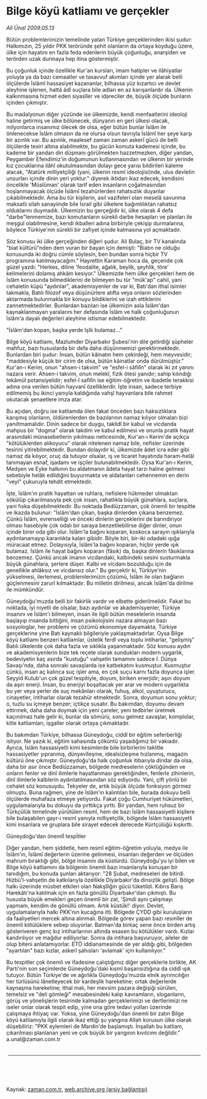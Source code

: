 # Bilge köyü katliamı ve gerçekler

*Ali Ünal 2009.05.13*

<td class="columnist-detail">
<p>Bütün problemlerimizin temelinde yatan Türkiye gerçeklerinden ikisi şudur: Halkımızın, 25 yıldır PKK teröründe şehit olanların da ortaya koyduğu üzere, ülke için hayatını en fazla feda edenlerin büyük çoğunluğu, anarşiden ve terörden uzak durmaya hep itina göstermiştir.</p>
<p>
<div id="haberMetinDiv">
<p> Bu çoğunluk içinde özellikle Kur'an kursları, imam hatipler ve ilâhiyatlar yoluyla ya da bazı cemaatler ve tasavvuf akımları içinde yer alarak belli ölçülerde İslâmî hassasiyet kazananlar, bilhassa yüz kızartıcı ve devlet aleyhine işlenen, hattâ âdî suçlara bile adları en az karışanlardır da. Ülkenin kalkınmasına hizmet eden siyasîler ve idareciler de, büyük ölçüde bunların içinden çıkmıştır. 
<p>Bu madalyonun diğer yüzünde ise ülkemizde, kendi menfaatlerini ideoloji haline getirmiş ve ülke bölünecek, dünyanın en geri ülkesi olacak, milyonlarca insanımız ölecek de olsa, eğer bütün bunlar İslâm ile önlenecekse İslâm olmasın da ne olursa olsun tavrıyla İslâmî her şeye karşı bir azınlık var. Bu azınlık, maalesef zaman zaman askerî gücü de belli ölçülerde tesiri altına alabilmekte, bu gücün komuta kademesi içinde, bu kademe bir yandan din düşmanı görülmekten hazzetmezken, diğer yandan, Peygamber Efendimiz'in doğumunun kutlanmasından ve ülkenin bir yerinde kız çocuklarına ilâhî okutulmasından dolayı gece yarısı bildirileri kaleme alacak, "Atatürk milliyetçiliği (yani, ülkenin resmî ideolojisi)nde, ulus devletin unsurları içinde dinin yeri yoktur." diyerek iktidarı ikaz edecek, kendisini öncelikle 'Müslüman' olarak tarif eden insanların çoğalmasından hoşlanmayacak ölçüde İslâmî tezahürlerden rahatsızlık duyanlar çıkabilmektedir. Ama bu tür kişilerin, asıl vazifeleri olan meselâ savunma maksatlı silah sanayiinde bile İsrail gibi ülkelere bağımlılıktan rahatsız olduklarını duymadık. Ülkemizin bu gerçeğidir ki, ülke olarak 4 defa "darbe"lenmemize, bazı komutanların sürekli darbe hesapları ve planları ile meşgul olabilmesine, kendi ikballeri adına birbiriyle çekişip durmalarına, böylece Türkiye'nin sürekli bir zafiyet içinde kalmasına yol açmaktadır.
<p>Söz konusu iki ülke gerçeğinden diğeri şudur. Ali Bulaç, bir TV kanalında "biat kültürü"nden dem vuran bir bayan için demişti: "Biatın ne olduğu konusunda iki doğru cümle söylesin, ben bundan sonra hiçbir TV programına katılmayacağım." Hayrettin Karaman hoca da, geçende çok güzel yazdı: "Herkes, diline 'feodalite, ağalık, beylik, şeyhlik, töre' kelimelerini dolamış ahkâm kesiyor." Ülkemizde hem ülke gerçekleri hem de İslâm konusunda bilmediklerini de bilmeyen bu tür "mük'ap" cahil, yani cehaletin küpü "aydınlar", akademisyenler de var ki, Batı'dan ithal isimler takmakla, Batılı filozof veya düşünürlere atıfta veya onların sözlerinden aktarmada bulunmakla bir konuyu bildiklerini ve izah ettiklerini zannetmektedirler. Bunlardan bazıları ise ülkemizin asla İslâm'dan kaynaklanmayan yaralarını her defasında İslâm ve halk çoğunluğunun İslâm'a dayalı değerleri aleyhine istismar edebilmektedir.
<p>"İslâm'dan kopan, başka yerde IşIk bulamaz..."
<p>Bilge köyü katliamı, Mazlumder Diyarbakır Şubesi'nin dile getirdiği şüpheler mahfuz, bazı hususlarda bir defa daha düşünmemizi gerektirmektedir. Bunlardan biri şudur: İnsan, bütün kâinatın hem çekirdeği, hem meyvesidir; "maddesiyle küçük bir cirim de olsa, bütün kâinatlar onda dürülmüştür." Kur'an-ı Kerim, onun "ahsen-i takvim" ve "esfel-i sâfilîn" olarak iki zıt yanını nazara verir. Ahsen-i takvim, onun melekî, fizik ötesi yanıdır; sahip kılındığı tekâmül potansiyelidir; esfel-î safilîn ise eğitim-öğretim ve ibadetle terakkisi adına ona verilen bütün hayvanî özelliklerdir. İşte insan, sadece terbiye edilmemiş bu ikinci yanıyla kaldığında vahşî hayvanlara bile rahmet okutacak şenaetlere imza atar.
<p>Bu açıdan, doğru ise katliamda ölen fakat önceden bazı haksızlıklara karışmış olanların, öldürenlerden de bazılarının namaz kılıyor olmaları bizi yanıltmamalıdır. Dinin sadece bir duygu, taklidî bir kabul ve vicdanda mahpus bir "dogma" olarak takdim ve kabul edilmesi ve onunla pratik hayat arasındaki münasebetlerin yıkılması neticesinde, Kur'an-ı Kerim'de açıkça "kötülüklerden alıkoyucu" olarak nitelenen namaz bile, nefisler üzerinde tesirini yitirebilmektedir. Bundan dolayıdır ki, ülkemizde âdet icra eder gibi namaz da kılıyor, oruç da tutuyor olsalar, iş ve ticaret hayatında haram-helâl tanımayan esnaf, işadamı ve işçiler bulunabilmektedir. Oysa Kur'an-ı Kerim, Medyen ve Eyke halkının bu aldatmanın âdeta hayat tarzı haline gelmesi sebebiyle helâk edildiğini buyurmakta ve aldatanları cehennemin en derin "veyl" çukuruyla tehdit etmektedir. 
<p>İşte, İslâm'ın pratik hayattan ve ruhlara, nefislere hükmeder olmaktan sökülüp çıkarılmasıyla pek çok insan, rahatlıkla büyük günahlara, suçlara, yani fıska düşebilmektedir. Bu noktada Bediüzzaman, çok önemli bir tespitte ve ikazda bulunur: "İslâm'dan çıkan, başka dinlerden çıkana benzemez. Çünkü İslâm, evrenselliği ve önceki dinlerin gerçeklerini de barındırıyor olması hasebiyle çok odalı bir saraya benzetilebilirse diğer dinler, onun içinde birer oda gibi olur. İslâm'la bağını koparan, koskoca sarayın ışıklarıyla aydınlanamayıp karanlıkta kalan gibidir. Böyle biri, bir-iki odadaki ışığa müracaat etmez. Dolayısıyla, İslâm'la bağını koparan, hiçbir yerde ışık bulamaz. İslâm ile hayat bağını koparan (fâsık) da, başka dinlerin fâsıklarına benzemez. Çünkü ancak imanın vicdandaki, kalbindeki sesini susturmakla büyük günahlara, şerlere düşer. Kalbi ve vicdanı bozulduğu için de genellikle ahlâksız ve vicdansız olur." Bu gerçektir ki, Türkiye'nin yükselmesi, ilerlemesi, problemlerimizin çözümü, İslâm ile olan bağların güçlenmesini zarurî kılmaktadır. Bu milletin dirilmesi, ancak İslâm'da dirilme ile mümkündür.
<p>Güneydoğu'muzda belli bir fakirlik vardır ve elbette giderilmelidir. Fakat bu noktada, iyi niyetli de olsalar, bazı aydınlar ve akademisyenler, Türkiye insanını ve İslâm'ı bilmeyen, insan ile ilgili bütün meselelerin insanda başlayıp insanda bittiğini, insan psikolojisini nazara almayan bazı sosyologlar, her problemi ve çözümü ekonomiye dayamakta, Türkiye gerçeklerine yine Batı kaynaklı bilgileriyle yaklaşmaktadırlar. Oysa Bilge köyü katliamı benzeri katliamlar, üstelik ferdî veya toplu intiharlar, "gelişmiş" Batılı ülkelerde çok daha fazla ve sıklıkla yaşanmaktadır. Söz konusu aydın ve akademisyenlerin bize tek reçete olarak sundukları modern uygarlık, bedeviyetin kaç asırda "kustuğu" vahşetin tamamını sadece I. Dünya Savaşı'nda, daha sonraki savaşlarda ise katbekatını kusmuştur. Kusmuştur çünkü, insan aç kalınca suç işler ama, en çok suçu karnı fazla doyunca işler. Seyyid Kutub'un çok güzel tespitiyle, doyum, biriken enerjidir; aşırı doyum da aşırı enerji. İnsan, bu enerjiyi boşaltacak yer arar ve modern uygarlıkta bu yer veya yerler de suç mekânları olarak, fuhuş, alkol, uyuşturucu, cinayetler, intiharlar olarak tezahür etmektedir. Sonra, doyumun sonu yoktur; o, tuzlu su içmeye benzer; içtikçe susatır. Bu bakımdan, doyumu devam ettirmek, daha daha doymak için yeni çareler, yeni tedbirler üretmek kaçınılmaz hale gelir ki, bunlar da sömürü, sonu gelmez savaşlar, komplolar, kitle katliamları, işgaller olarak ortaya çıkmaktadır.
<p>Bu bakımdan Türkiye, bilhassa Güneydoğu, ciddî bir eğitim seferberliği istiyor. Ne yazık ki, eğitim sahasında çöküntü yaşadığımız bir vakıadır. Ayrıca, İslâm hassasiyetli kimi kesimlerde bile birbirlerini taklitle hassasiyetler yıpranmış, dünyevîleşme, idealsizleşme hızlanmış, magazin kültürü öne çıkmıştır. Güneydoğu'da halk çoğunluk itibarıyla dindar da olsa, daha bir asır önce Bediüzzaman, bölgede medreselerin çöktüğünden ve onların fenler ve dinî ilimlerle hayatlanması gerektiğinden, fenlerle zihinlerin, dinî ilimlerle kalblerin aydınlatılmasından söz ediyordu. Yani, çift yönlü bir cehalet söz konusuydu. Tekyeler de, artık büyük ölçüde fonksiyon görmez olmuştu. Buna rağmen, yine de İslâm'ın kalıntıları bile, burada dokuyu belli ölçülerde muhafaza etmeye yetiyordu. Fakat çoğu Cumhuriyet hükümetleri, uygulamalarıyla bu dokuyu da yırttıkça yırttı. Bir yandan, hem ruhsuz bir Türkçülük temelinde yürütülen resmî, hem de bazı İslâm hassasiyetli kişilere bile bulaşabilen gayr-ı resmî yanıyla milliyetçilik, bölgede İslâm hassasiyetli kimi insanlara ve gruplara bile sirayet edecek derecede Kürtçülüğü kışkırttı. 
<p>Güneydoğu'dan önemlİ tespİtler
<p>Diğer yandan, hem şiddetle, hem resmî eğitim-öğretim yoluyla, medya ile İslâm'ın, İslâmî değerlerin üzerine gelinmesi, insanları değerden ve ölçüden mahrum bıraktığı gibi, bölge insanını da küstürdü. Güneydoğu'yu iyi bilen ve Bilge köyü katliamını da bölgenin önemli bazı insanlarıyla konuşan bir tanıdığım, bu konuda şunları aktarıyor: "28 Şubat, medreseleri de bitirdi. Hizbü'l-vahşetin de katkılarıyla özellikle Diyarbakır'da dinsizlik gelişti. Bölge halkı üzerinde müsbet etkileri olan Nakşîliğin gücü tüketildi. Kıbrıs Barış Harekâtı'na katılmak için en fazla gönüllü Diyarbakır'dan çıkmıştı. Bu hususta büyük emekleri geçen önemli bir zat, 'Şimdi aynı çalışmayı yapmam, kendim de gönüllü olmam. Artık küstük!' diyor. Devlet, uygulamalarıyla halkı PKK'nın kucağına itti. Bölgede ÇYDD gibi kuruluşların da faaliyetleri mercek altına alınmalı. Bölgede görev yapan bazı resmîler de önemli kötülüklere sebep oluyorlar. Batman'da birkaç sene önce birden artış gösteriveren genç kız intiharlarının altında esasen bu kötülükler vardı. Kızlar kandırılıyor ve mağdur ediliyorlar. Sonra da intihara başvuruyor, aileler de olup biteni anlatamıyorlar. ETÖ iddianamesinde de yer aldığı gibi, bölgeden "ayartılan" bazı kızlar, askerî şahısları 'avlamak' için kullanılıyor."
<p>Bu tespitler çok önemli ve ifadesine çalıştığımız diğer gerçeklerle birlikte, AK Parti'nin son seçimlerde Güneydoğu'daki kısmî başarısızlığına da ciddî ışık tutuyor. Bütün Türkiye'de ve ağırlıkla Güneydoğu'muzda etnik ayrımcılığın her türlüsünü lânetleyecek bir kardeşlik hareketine; ortak değerlerde kaynaşma hareketine; ithal malı, her mevsim pazara değişiği sürülen, temelsiz ve "deli gömleği" mesabesindeki kalıp kavramların, sloganların, görüş ve yönelişlerin tesirinde kalmadan gerçeklerimizi ve dertlerimizi ne iseler onlar olarak tespit edip, yine ona göre tedavi yolları üzerinde çalışmaya ihtiyaç var. Yoksa, yine Güneydoğu'dan önemli bir zatın Bilge köyü katliamıyla ilgili olarak ikaz ettiği şu yangına Allah korusun ülke olarak düşebiliriz: "PKK eylemleri de Mardin'de başlamıştı. İnşallah bu katliam, çıkarılması planlanan yeni ve çok büyük bir yangının kıvılcımı değildir." a.unal@zaman.com.tr</p></p></p></p></p></p></p></p></p></p></p></p></div>
</p>

<div class="latest-news-main" style="font-size:11pt;width:510px;padding:5px;">
<hr color="#333333" size="1"/>

</div>

<p><br>
		 </br></p></td>

Kaynak: [zaman.com.tr](http://zaman.com.tr/yazar.do?yazino=847468), [web.archive.org (arşiv bağlantısı)](http://web.archive.org/web/20120913072812/http://www.zaman.com.tr/yazar.do?yazino=847468)
